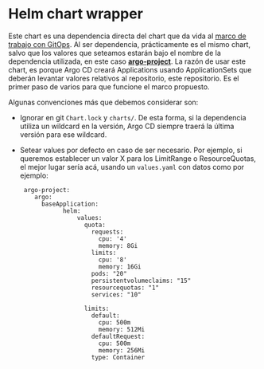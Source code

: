 # Helm chart wrapper

Este chart es una dependencia directa del chart que da vida al [marco de trabajo
con GitOps](https://gitops-workflow.mikroways.net/).
Al ser dependencia, prácticamente es el mismo chart, salvo que los valores que
seteamos estarán bajo el nombre de la dependencia utilizada, en este caso
[**argo-project**](https://github.com/Mikroways/argo-gitops-flow/tree/main/charts/argo-project).
La razón de usar este chart, es porque Argo CD creará Applications usando
ApplicationSets que deberán levantar valores relativos al repositorio, este
repositorio. Es el primer paso de varios para que funcione el
marco propuesto. 

Algunas convenciones más que debemos considerar son:

* Ignorar en git `Chart.lock` y `charts/`. De esta forma, si la dependencia
  utiliza un wildcard en la versión, Argo CD siempre traerá la última versión
  para ese wildcard.
* Setear values por defecto en caso de ser necesario. Por ejemplo, si queremos
  establecer un valor X para los LimitRange o ResourceQuotas, el mejor lugar
  sería acá, usando un `values.yaml` con datos como por ejemplo:

  ```
   argo-project:
      argo:
        baseApplication:
              helm:
                  values:
                    quota:
                      requests:
                        cpu: '4'
                        memory: 8Gi
                      limits:
                        cpu: '8'
                        memory: 16Gi
                      pods: "20"
                      persistentvolumeclaims: "15"
                      resourcequotas: "1"
                      services: "10"

                    limits:
                      default:
                        cpu: 500m
                        memory: 512Mi
                      defaultRequest:
                        cpu: 500m
                        memory: 256Mi
                      type: Container
  ```
